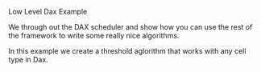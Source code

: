 Low Level Dax Example

We through out the DAX scheduler and show how you can use the rest of the
framework to write some really nice algorithms.

In this example we create a threshold aglorithm that works with any
cell type in Dax.